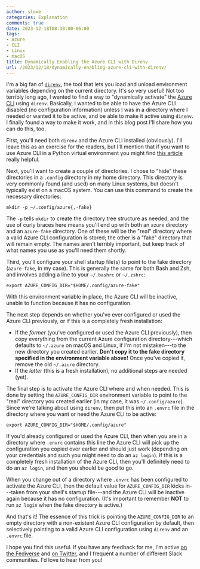```yaml
---
author: slowe
categories: Explanation
comments: true
date: 2023-12-18T08:30:00-06:00
tags:
- Azure
- CLI
- Linux
- macOS
title: Dynamically Enabling the Azure CLI with Direnv
url: /2023/12/18/dynamically-enabling-azure-cli-with-direnv/
---
```


I'm a big fan of [`direnv`][link-1], the tool that lets you load and unload environment variables depending on the current directory. It's so very useful! Not too terribly long ago, I wanted to find a way to "dynamically activate" the [Azure CLI][link-2] using `direnv`. Basically, I wanted to be able to have the Azure CLI disabled (no configuration information) unless I was in a directory where I needed or wanted it to be active, and be able to make it active using `direnv`. I finally found a way to make it work, and in this blog post I'll share how you can do this, too.<!--more-->

First, you'll need both `direnv` and the Azure CLI installed (obviously). I'll leave this as an exercise for the readers, but I'll mention that if you want to use Azure CLI in a Python virtual environment you might find [this article][link-3] really helpful.

Next, you'll want to create a couple of directories. I chose to "hide" these directories in a `.config` directory in my home directory. This directory is very commonly found (and used) on many Linux systems, but doesn't typically exist on a macOS system. You can use this command to create the necessary directories:

```shell
mkdir -p ~/.config/azure{,-fake}
```

The `-p` tells `mkdir` to create the directory tree structure as needed, and the use of curly braces here means you'll end up with both an `azure` directory and an `azure-fake` directory. One of these will be the "real" directory where a valid Azure CLI configuration is stored; the other is a "fake" directory that will remain empty. The names aren't terribly important, but keep track of what names you use as you'll need them shortly.

Third, you'll configure your shell startup file(s) to point to the fake directory (`azure-fake`, in my case). This is generally the same for both Bash and Zsh, and involves adding a line to your `~/.bashrc` or `~/.zshrc`:

```shell
export AZURE_CONFIG_DIR="$HOME/.config/azure-fake"
```

With this environment variable in place, the Azure CLI will be inactive, unable to function because it has no configuration.

The next step depends on whether you've ever configured or used the Azure CLI previously, or if this is a completely fresh installation:

* If the _former_ (you've configured or used the Azure CLI previously), then copy everything from the current Azure configuration directory---which defaults to `~/.azure` on macOS and Linux, if I'm not mistaken---to the new directory you created earlier. **Don't copy it to the fake directory specified in the environment variable above!** Once you've copied it, remove the old `~/.azure` directory.
* If the _latter_ (this is a fresh installation), no additional steps are needed (yet).

The final step is to activate the Azure CLI where and when needed. This is done by setting the `AZURE_CONFIG_DIR` environment variable to point to the "real" directory you created earlier (in my case, it was `~/.config/azure`). Since we're talking about using `direnv`, then put this into an `.envrc` file in the directory where you want or need the Azure CLI to be active:

```shell
export AZURE_CONFIG_DIR="$HOME/.config/azure"
```

If you'd already configured or used the Azure CLI, then when you are in a directory where `.envrc` contains this line the Azure CLI will pick up the configuration you copied over earlier and should just work (depending on your credentials and such you might need to do an `az login`). If this is a completely fresh installation of the Azure CLI, then you'll definitely need to do an `az login`, and then you should be good to go.

When you change out of a directory where `.envrc` has been configured to activate the Azure CLI, then the default value for `AZURE_CONFIG_DIR` kicks in---taken from your shell's startup file---and the Azure CLI will be inactive again because it has no configuration. (It's important to remember **NOT** to run `az login` when the fake directory is active.)

And that's it! The essence of this trick is pointing the `AZURE_CONFIG_DIR` to an empty directory with a non-existent Azure CLI configuration by default, then selectively pointing to a valid Azure CLI configuration using `direnv` and an `.envrc` file.

I hope you find this useful. If you have any feedback for me, I'm active [on the Fediverse][link-4] and [on Twitter][link-5], and I frequent a number of different Slack communities. I'd love to hear from you!

[link-1]: https://direnv.net/
[link-2]: https://learn.microsoft.com/en-us/cli/azure/
[link-3]: https://erick.navarro.io/blog/activate-python-virtualenv-automatically-with-direnv/
[link-4]: https://fosstodon.org/@scottslowe
[link-5]: https://twitter.com/scott_lowe
